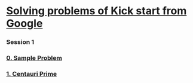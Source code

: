 # [Solving problems of Kick start from Google](https://codingcompetitions.withgoogle.com/kickstart)

### Session 1

### [0. Sample Problem](/0.%20Sample%20Problem/readme.md)
### [1. Centauri Prime](/1.%20Centauri%20Prime/readme.md)